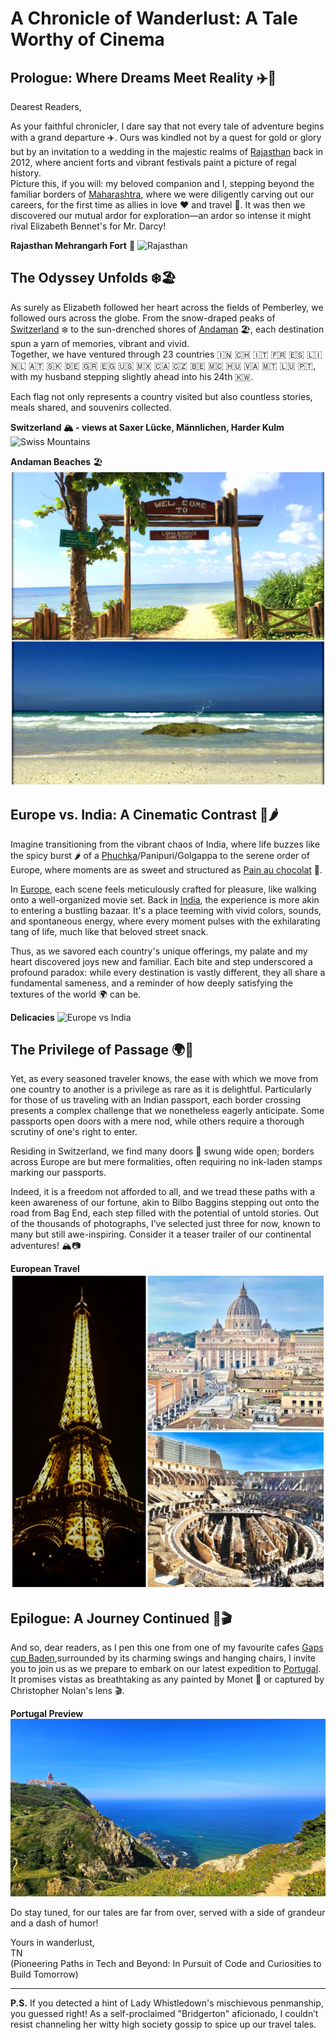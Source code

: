 # A Chronicle of Wanderlust: A Tale Worthy of Cinema

## Prologue: Where Dreams Meet Reality ✈️🌟

Dearest Readers,

As your faithful chronicler, I dare say that not every tale of adventure begins with a grand departure ✈️. Ours was kindled not by a quest for gold or glory but by an invitation to a wedding in the majestic realms of [Rajasthan](https://en.wikipedia.org/wiki/Rajasthan) back in 2012, where ancient forts and vibrant festivals paint a picture of regal history.<br>
Picture this, if you will: my beloved companion and I, stepping beyond the familiar borders of [Maharashtra](https://www.maharashtratourism.gov.in/), where we were diligently carving out our careers, for the first time as allies in love ❤️ and travel 🎒. It was then we discovered our mutual ardor for exploration—an ardor so intense it might rival Elizabeth Bennet's for Mr. Darcy!

 
**Rajasthan Mehrangarh Fort** 🕌
![Rajasthan](https://github.com/tanushrin/tanushrin.github.io/blob/main/_posts/media/Rajasthan.jpg?raw=true)



## The Odyssey Unfolds ❄️🏖️

As surely as Elizabeth followed her heart across the fields of Pemberley, we followed ours across the globe. From the snow-draped peaks of [Switzerland](https://www.myswitzerland.com/en/) ❄️ to the sun-drenched shores of [Andaman](https://www.andamantourism.gov.in/) 🏖️, each destination spun a yarn of memories, vibrant and vivid. <br>
Together, we have ventured through 23 countries 🇮🇳 🇨🇭 🇮🇹 🇫🇷 🇪🇸 🇱🇮 🇳🇱 🇦🇹 🇸🇰 🇩🇪 🇬🇷 🇪🇬 🇺🇸 🇲🇽 🇨🇦 🇨🇿 🇧🇪 🇲🇨 🇭🇺 🇻🇦 🇲🇹 🇱🇺 🇵🇹, with my husband stepping slightly ahead into his 24th 🇰🇼.


Each flag not only represents a country visited but also countless stories, meals shared, and souvenirs collected.


**Switzerland 🏔️ - views at Saxer Lücke, Männlichen, Harder Kulm**
![Swiss Mountains](https://github.com/tanushrin/tanushrin.github.io/blob/main/_posts/media/Swiss_mountains.jpg?raw=true)

**Andaman Beaches** 🏖️
![Andaman Beach](https://github.com/tanushrin/tanushrin.github.io/blob/main/_posts/media/Andaman.jpg?raw=true) 


## Europe vs. India: A Cinematic Contrast 🥐🌶️

Imagine transitioning from the vibrant chaos of India, where life buzzes like the spicy burst 🌶️ of a [Phuchka](https://en.wikipedia.org/wiki/Panipuri)/Panipuri/Golgappa to the serene order of Europe, where moments are as sweet and structured as [Pain au chocolat](https://en.wikipedia.org/wiki/Pain_au_chocolat) 🥐. 

In [Europe](https://en.wikipedia.org/wiki/Europe), each scene feels meticulously crafted for pleasure, like walking onto a well-organized movie set. Back in [India](https://en.wikipedia.org/wiki/India), the experience is more akin to entering a bustling bazaar. It's a place teeming with vivid colors, sounds, and spontaneous energy, where every moment pulses with the exhilarating tang of life, much like that beloved street snack.


Thus, as we savored each country's unique offerings, my palate and my heart discovered joys new and familiar. 
Each bite and step underscored a profound paradox: while every destination is vastly different, they all share a fundamental sameness, and a reminder of how deeply satisfying the textures of the world 🌍 can be.

**Delicacies** 
![Europe vs India](https://github.com/tanushrin/tanushrin.github.io/blob/main/_posts/media/EU_vs_India_food.jpg?raw=true)  


## The Privilege of Passage  🌍🚪

Yet, as every seasoned traveler knows, the ease with which we move from one country to another is a privilege as rare as it is delightful. Particularly for those of us traveling with an Indian passport, each border crossing presents a complex challenge that we nonetheless eagerly anticipate. Some passports open doors with a mere nod, while others require a thorough scrutiny of one's right to enter.

Residing in Switzerland, we find many doors 🚪 swung wide open; borders across Europe are but mere formalities, often requiring no ink-laden stamps marking our passports.

Indeed, it is a freedom not afforded to all, and we tread these paths with a keen awareness of our fortune, akin to Bilbo Baggins stepping out onto the road from Bag End, each step filled with the potential of untold stories.
Out of the thousands of photographs, I’ve selected just three for now, known to many but still awe-inspiring. Consider it a teaser trailer of our continental adventures! 🏔️📷

**European Travel**
![European Travel](https://github.com/tanushrin/tanushrin.github.io/blob/main/_posts/media/EU_collage.jpg?raw=true)  


## Epilogue: A Journey Continued 🎨🎬

And so, dear readers, as I pen this one from one of my favourite cafes [Gaps cup Baden](https://www.google.com/maps/place/GapsCup+GmbH/@47.4750889,8.3031377,17z/data=!4m16!1m9!3m8!1s0x47906d9f5deff4bd:0x8fdc243c46dff2ef!2sGapsCup+GmbH!8m2!3d47.4750889!4d8.305718!9m1!1b1!16s%2Fg%2F11fqpnvzh6!3m5!1s0x47906d9f5deff4bd:0x8fdc243c46dff2ef!8m2!3d47.4750889!4d8.305718!16s%2Fg%2F11fqpnvzh6?entry=ttu),surrounded by its charming swings and hanging chairs, I invite you to join us as we prepare to embark on our latest expedition to [Portugal](https://en.wikipedia.org/wiki/Portugal). It promises vistas as breathtaking as any painted by Monet 🎨 or captured by Christopher Nolan's lens 🎬.

**Portugal Preview**
![Portugal Preview](https://github.com/tanushrin/tanushrin.github.io/blob/main/_posts/media/Cabo_Da_Roca.jpg?raw=true) 

Do stay tuned, for our tales are far from over, served with a side of grandeur and a dash of humor!


Yours in wanderlust,
<br>
TN
<br>
(Pioneering Paths in Tech and Beyond: In Pursuit of Code and Curiosities to Build Tomorrow)



--- 



**P.S.** If you detected a hint of Lady Whistledown's mischievous penmanship, you guessed right! As a self-proclaimed "Bridgerton" aficionado, I couldn’t resist channeling her witty high society gossip to spice up our travel tales. 
